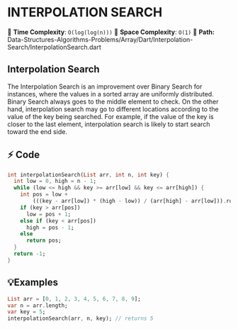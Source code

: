 # INTERPOLATION SEARCH
📌 **Time Complexity**: `O(log(log(n)))`
📌 **Space Complexity**: `O(1)`
📌 **Path:** Data-Structures-Algorithms-Problems/Array/Dart/Interpolation-Search/InterpolationSearch.dart

## Interpolation Search
The Interpolation Search is an improvement over Binary Search for instances, where the values in a sorted array are uniformly distributed. Binary Search always goes to the middle element to check. On the other hand, interpolation search may go to different locations according to the value of the key being searched. For example, if the value of the key is closer to the last element, interpolation search is likely to start search toward the end side.

## ⚡ Code
```dart
int interpolationSearch(List arr, int n, int key) {
  int low = 0, high = n - 1;
  while (low <= high && key >= arr[low] && key <= arr[high]) {
    int pos = low +
        (((key - arr[low]) * (high - low)) / (arr[high] - arr[low])).round();
    if (key > arr[pos])
      low = pos + 1;
    else if (key < arr[pos])
      high = pos - 1;
    else 
      return pos;
  }
  return -1;
}
```
## 💡Examples
```Dart
List arr = [0, 1, 2, 3, 4, 5, 6, 7, 8, 9];
var n = arr.length;
var key = 5;
interpolationSearch(arr, n, key); // returns 5
```
